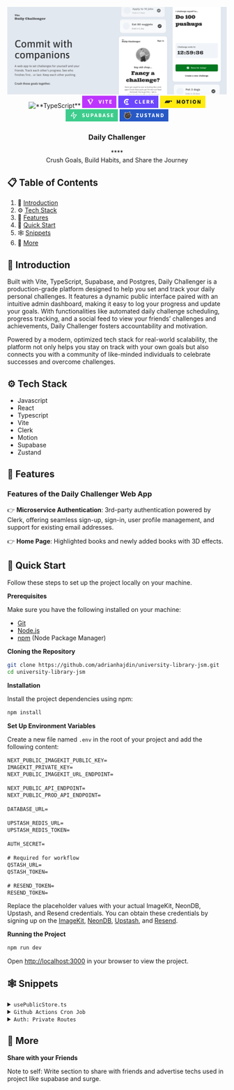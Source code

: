 <div align="center">
  <br />
    <a href="https://youtu.be/EZajJGOMWas" target="_blank">
      <img src="assets/DChallengerBanner.png" alt="Project Banner">
    </a>
  <br />

  <div>
    <img src="https://img.shields.io/badge/-TypeScript-black?style=for-the-badge&logoColor=white&logo=typescript&color=3178C6" alt="**TypeScript**" />
    <img src="./src/assets/tag-vite.png" alt="Vite" height="28" />
    <img src="./src/assets/tag-clerk.png" alt="Clerk" height="28" />
    <img src="./src/assets/tag-motion.png" alt="Motion" height="28" />
    <img src="./src/assets/tag-supabase.png" alt="Supabase" height="28" />
    <img src="./src/assets/tag-zustand.png" alt="Zustand" height="28" />

  </div>

  <h3 align="center">Daily Challenger</h3>****

   <div align="center">
     Crush Goals, Build Habits, and Share the Journey
    </div>
</div>

## 📋 <a name="table">Table of Contents</a>

1. 🤖 [Introduction](#introduction)
2. ⚙️ [Tech Stack](#tech-stack)
3. 🔋 [Features](#features)
4. 🤸 [Quick Start](#quick-start)
5. 🕸️ [Snippets](#snippets)
6. 🚀 [More](#more)

## <a name="introduction">🤖 Introduction</a>

Built with Vite, TypeScript, Supabase, and Postgres, Daily Challenger is a production-grade platform designed to help you set and track your daily personal challenges. It features a dynamic public interface paired with an intuitive admin dashboard, making it easy to log your progress and update your goals. With functionalities like automated daily challenge scheduling, progress tracking, and a social feed to view your friends’ challenges and achievements, Daily Challenger fosters accountability and motivation.

Powered by a modern, optimized tech stack for real-world scalability, the platform not only helps you stay on track with your own goals but also connects you with a community of like-minded individuals to celebrate successes and overcome challenges.

## <a name="tech-stack">⚙️ Tech Stack</a>

- Javascript
- React
- Typescript
- Vite
- Clerk
- Motion
- Supabase
- Zustand

## <a name="features">🔋 Features</a>

### Features of the Daily Challenger Web App

👉 **Microservice Authentication**: 3rd-party authentication powered by Clerk, offering seamless sign-up, sign-in, user profile management, and support for existing email addresses.

👉 **Home Page**: Highlighted books and newly added books with 3D effects.

## <a name="quick-start">🤸 Quick Start</a>

Follow these steps to set up the project locally on your machine.

**Prerequisites**

Make sure you have the following installed on your machine:

- [Git](https://git-scm.com/)
- [Node.js](https://nodejs.org/en)
- [npm](https://www.npmjs.com/) (Node Package Manager)

**Cloning the Repository**

```bash
git clone https://github.com/adrianhajdin/university-library-jsm.git
cd university-library-jsm
```

**Installation**

Install the project dependencies using npm:

```bash
npm install
```

**Set Up Environment Variables**

Create a new file named `.env` in the root of your project and add the following content:

```env
NEXT_PUBLIC_IMAGEKIT_PUBLIC_KEY=
IMAGEKIT_PRIVATE_KEY=
NEXT_PUBLIC_IMAGEKIT_URL_ENDPOINT=

NEXT_PUBLIC_API_ENDPOINT=
NEXT_PUBLIC_PROD_API_ENDPOINT=

DATABASE_URL=

UPSTASH_REDIS_URL=
UPSTASH_REDIS_TOKEN=

AUTH_SECRET=

# Required for workflow
QSTASH_URL=
QSTASH_TOKEN=

# RESEND_TOKEN=
RESEND_TOKEN=
```

Replace the placeholder values with your actual ImageKit, NeonDB, Upstash, and Resend credentials. You can obtain these credentials by signing up on the [ImageKit](https://bit.ly/49zmXkt), [NeonDB](https://fyi.neon.tech/1jsm), [Upstash](https://upstash.com/?utm_source=jsmastery1), and [Resend](https://resend.com/).

**Running the Project**

```bash
npm run dev
```

Open [http://localhost:3000](http://localhost:3000) in your browser to view the project.

## <a name="snippets">🕸️ Snippets</a>

<details>
<summary><code>usePublicStore.ts</code></summary>

```typescript
import { create } from "zustand";

interface PublicStoreState {
  publicChallengerModalOpen: boolean;
  setPublicChallengerModalOpen: (isOpen: boolean) => void;
}

const usePublicStore = create<PublicStoreState>((set) => ({
  publicChallengerModalOpen: false,
  setPublicChallengerModalOpen: (isOpen) =>
    set({ publicChallengerModalOpen: isOpen }),
}));

export default usePublicStore;
```

</details>
<details>
<summary><code>Github Actions Cron Job</code></summary>

```yaml
# Github Actions Cron Job
name: Ping Supabase API

on:
  schedule:
    - cron: "0 0 */2 * *" # Runs every 2 days at midnight (UTC)
  workflow_dispatch: # Allows manual triggering

jobs:
  ping-api:
    runs-on: ubuntu-latest
    steps:****
      - name: Send request to Supabase API
        run: |
          curl -X GET "https://acfwjcgwlkveknfqthsn.supabase.co/rest/v1/users" \
          -H "apikey: ${{ secrets.SUPABASE_API_KEY }}"
```

</details>
<details>
<summary><code>Auth: Private Routes</code></summary>

```typescript
interface UserTypes {
  email: string;
  first_name: string | null;
  last_name: string | null;
  role: "user" | "admin" | "superadmin";
}

const PrivateRoutesWrapper = () => {
  const { isLoaded, user } = useUser();
  const setUserId = useUserStore((s) => s.setUserId);

  useEffect(() => {
    const checkUser = async () => {
      if (!isLoaded || !user) return;

      const email = user.primaryEmailAddress?.emailAddress;
      const firstName = user.firstName;
      const lastName = user.lastName;

      if (!email) return;

      try {
        const { data, error } = await supabase
          .from("users")
          .select("*")
          .eq("email", email)
          .single<UserTypes>();

        //if Error returned
        if (error && error.code !== "PGRST116") {
          console.error("Error fetching user:", error);
          return;
        }

        // If no user data exists, insert a new user
        if (!data) {
          const newUserRowData = {
            email,
            first_name: firstName,
            last_name: lastName,
            role: "user",
          };

          const { data: insertData, error: insertError } = await supabase
            .from("users")
            .insert([newUserRowData])
            .single();

          if (insertError) {
            console.error("Error inserting user:", insertError);
          } else {
            console.log("New user created", insertData);
          }
        }

        setUserId(user.id);
        console.log("blub");

      } catch (error) {
        console.error("Unexpected error:", error);
      }
    };

    checkUser();
  }, [isLoaded, user, setUserId]);

  if (!isLoaded) return <CarraigeLoader />;

  return <Outlet />;
};
```

</details>

## <a name="more">🚀 More</a>

**Share with your Friends**

Note to self: Write section to share with friends and advertise techs used in project like supabase and surge.
